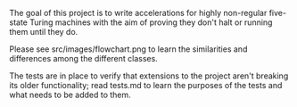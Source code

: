 The goal of this project is to write accelerations for highly non-regular five-state Turing machines with the aim of proving they don't halt or running them until they do.

Please see src/images/flowchart.png to learn the similarities and differences among the different classes.

The tests are in place to verify that extensions to the project aren't breaking its older functionality; read tests.md to learn the purposes of the tests and what needs to be added to them.